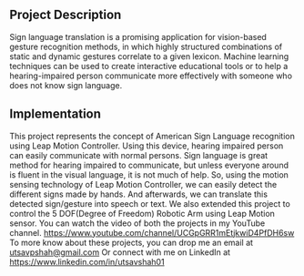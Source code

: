 ## Project Description
Sign language translation is a promising application for vision-based gesture recognition methods, in which highly structured combinations of static and dynamic gestures correlate to a given lexicon. Machine learning techniques can be used to create interactive educational tools or to help a hearing-impaired person communicate more effectively with someone who does not know sign language.
## Implementation
This project represents the concept of American Sign Language recognition using Leap Motion Controller. Using this device, hearing impaired person can easily communicate with normal persons. Sign language is great method for hearing impaired to communicate, but unless everyone around is fluent in the visual language, it is not much of help. So, using the motion sensing technology of Leap Motion Controller, we can easily detect the different signs made by hands. And afterwards, we can translate this detected sign/gesture into speech or text. 
We also extended this project to control the 5 DOF(Degree of Freedom) Robotic Arm using Leap Motion sensor.
You can watch the video of both the projects in my YouTube channel.
https://www.youtube.com/channel/UCGpGRR1mEtjkwiD4PfDH6sw
To more know about these projects, you can drop me an email at utsavpshah@gmail.com
Or connect with me on LinkedIn at 
https://www.linkedin.com/in/utsavshah01